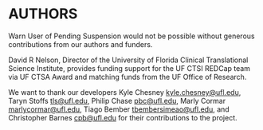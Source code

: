 # AUTHORS

Warn User of Pending Suspension would not be possible without generous contributions from our authors and funders.

David R Nelson, Director of the University of Florida Clinical Translational Science Institute, provides funding support for the UF CTSI REDCap team via UF CTSA Award and matching funds from the UF Office of Research.

We want to thank our developers Kyle Chesney kyle.chesney@ufl.edu, Taryn Stoffs tls@ufl.edu, Philip Chase pbc@ufl.edu, Marly Cormar marlycormar@ufl.edu, Tiago Bember tbembersimeao@ufl.edu, and Christopher Barnes cpb@ufl.edu for their contributions to the project.
